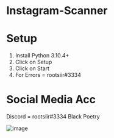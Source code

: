 # Instagram-Scanner

# Setup
1. Install Python 3.10.4+
2. Click on Setup
3. Click on Start
4. For Errors = rootsiir#3334

# Social Media Acc
Discord = rootsiir#3334
Black Poetry



![image](https://user-images.githubusercontent.com/98325453/163186453-5fa68cf5-8cc8-4c3c-98c8-c5dc57131984.png)

